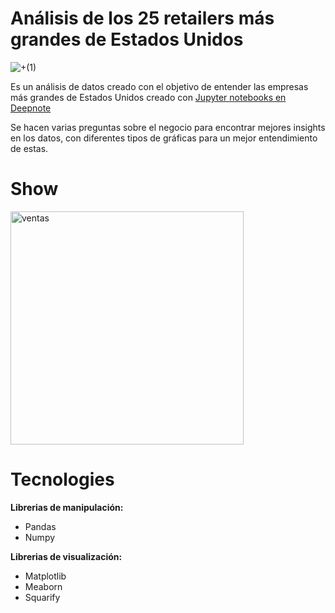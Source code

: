 # Análisis de los 25 retailers más grandes de Estados Unidos

![+(1)](https://user-images.githubusercontent.com/79411131/184967115-cd10eb96-8c3c-41d6-8c3f-e4102b06b046.gif)

Es un análisis de datos creado con el objetivo de entender las empresas más grandes de Estados Unidos creado con [Jupyter notebooks en Deepnote](https://deepnote.com/@edwlearn/Datacademy-1bdcfc5d-ba4f-4be6-9cc8-345a4761ca84)

Se hacen varias preguntas sobre el negocio para encontrar mejores insights en los datos, con diferentes tipos de gráficas para un mejor entendimiento de estas.

# Show

<img width="373" alt="ventas" src="https://user-images.githubusercontent.com/79411131/184931961-3d0b3adf-1868-4215-8c08-fdda04f6d80a.png">

# Tecnologies

**Librerias de manipulación:**

- Pandas
- Numpy


**Librerias de visualización:**

- Matplotlib
- Meaborn
- Squarify 

